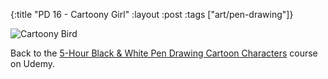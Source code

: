 {:title "PD 16 - Cartoony Girl"
 :layout :post
 :tags ["art/pen-drawing"]}

![Cartoony Bird](/img/art/misc/20210618%20-%2016%20-%20Cartoony%20Girl.jpg)

Back to the [5-Hour Black & White Pen Drawing Cartoon Characters][5HBWPDCC]
course on Udemy.

[5HBWPDCC]: https://www.udemy.com/course/5-hour-black-and-white-pen-drawing-cartoon-characters/
